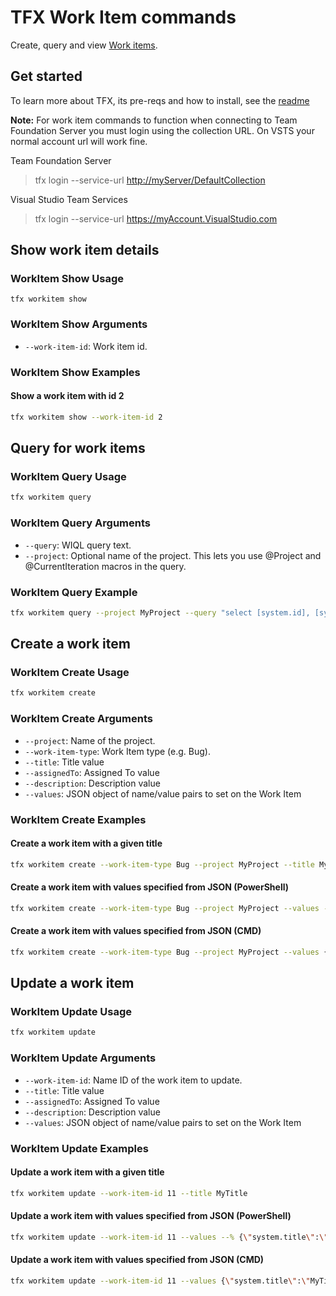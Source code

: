# TFX Work Item commands

Create, query and view [Work items](https://www.visualstudio.com/en-us/docs/work/backlogs/add-work-items).

## Get started

To learn more about TFX, its pre-reqs and how to install, see the [readme](../README.md)

__Note:__ For work item commands to function when connecting to Team Foundation Server you must login  using the collection URL. On VSTS your normal account url will work fine.

Team Foundation Server
> tfx login --service-url <http://myServer/DefaultCollection>

Visual Studio Team Services
> tfx login --service-url <https://myAccount.VisualStudio.com>

## Show work item details

### WorkItem Show Usage

`tfx workitem show`

### WorkItem Show Arguments

* `--work-item-id`: Work item id.

### WorkItem Show Examples

#### Show a work item with id 2

```bash
tfx workitem show --work-item-id 2
```

## Query for work items

### WorkItem Query Usage

```bash
tfx workitem query
```

### WorkItem Query Arguments

* `--query`: WIQL query text.
* `--project`: Optional name of the project. This lets you use @Project and @CurrentIteration macros in the query.

### WorkItem Query Example

```bash
tfx workitem query --project MyProject --query "select [system.id], [system.title] from WorkItems"
```

## Create a work item

### WorkItem Create Usage

```bash
tfx workitem create
```

### WorkItem Create Arguments

* `--project`: Name of the project.
* `--work-item-type`: Work Item type (e.g. Bug).
* `--title`: Title value
* `--assignedTo`: Assigned To value
* `--description`: Description value
* `--values`: JSON object of name/value pairs to set on the Work Item

### WorkItem Create Examples

#### Create a work item with a given title

```bash
tfx workitem create --work-item-type Bug --project MyProject --title MyTitle
```

#### Create a work item with values specified from JSON (PowerShell)

```bash
tfx workitem create --work-item-type Bug --project MyProject --values --% {\"system.title\":\"MyTitle\", "system.description\":\"MyDescription\"}
```

#### Create a work item with values specified from JSON (CMD)

```bash
tfx workitem create --work-item-type Bug --project MyProject --values {\"system.title\":\"MyTitle\", "system.description\":\"MyDescription\"}
```

## Update a work item

### WorkItem Update Usage

```bash
tfx workitem update
```

### WorkItem Update Arguments

* `--work-item-id`: Name ID of the work item to update.
* `--title`: Title value
* `--assignedTo`: Assigned To value
* `--description`: Description value
* `--values`: JSON object of name/value pairs to set on the Work Item

### WorkItem Update Examples

#### Update a work item with a given title

```bash
tfx workitem update --work-item-id 11 --title MyTitle
```

#### Update a work item with values specified from JSON (PowerShell)

```bash
tfx workitem update --work-item-id 11 --values --% {\"system.title\":\"MyTitle\", "system.description\":\"MyDescription\"}
```

#### Update a work item with values specified from JSON (CMD)

```bash
tfx workitem update --work-item-id 11 --values {\"system.title\":\"MyTitle\", "system.description\":\"MyDescription\"}
```
